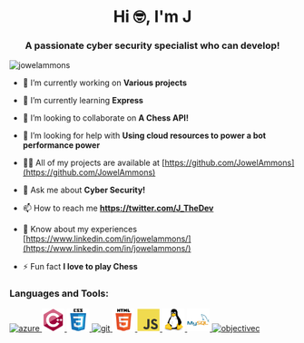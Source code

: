 <h1 align="center">Hi 🤓, I'm J</h1>
<h3 align="center">A passionate cyber security specialist who can develop!</h3>

<p align="left"> <img src="https://komarev.com/ghpvc/?username=jowelammons&label=Profile%20views&color=0e75b6&style=flat" alt="jowelammons" /> </p>

- 🔭 I’m currently working on **Various projects**

- 🌱 I’m currently learning **Express**

- 👯 I’m looking to collaborate on **A Chess API!**

- 🤝 I’m looking for help with **Using cloud resources to power a bot performance power**

- 👨‍💻 All of my projects are available at [https://github.com/JowelAmmons](https://github.com/JowelAmmons)

- 💬 Ask me about **Cyber Security!**

- 📫 How to reach me **https://twitter.com/J_TheDev**

- 📄 Know about my experiences [https://www.linkedin.com/in/jowelammons/](https://www.linkedin.com/in/jowelammons/)

- ⚡ Fun fact **I love to play Chess**


<h3 align="left">Languages and Tools:</h3>
<p align="left"> <a href="https://azure.microsoft.com/en-in/" target="_blank"> <img src="https://www.vectorlogo.zone/logos/microsoft_azure/microsoft_azure-icon.svg" alt="azure" width="40" height="40"/> </a> <a href="https://www.w3schools.com/cpp/" target="_blank"> <img src="https://raw.githubusercontent.com/devicons/devicon/master/icons/cplusplus/cplusplus-original.svg" alt="cplusplus" width="40" height="40"/> </a> <a href="https://www.w3schools.com/css/" target="_blank"> <img src="https://raw.githubusercontent.com/devicons/devicon/master/icons/css3/css3-original-wordmark.svg" alt="css3" width="40" height="40"/> </a> <a href="https://git-scm.com/" target="_blank"> <img src="https://www.vectorlogo.zone/logos/git-scm/git-scm-icon.svg" alt="git" width="40" height="40"/> </a> <a href="https://www.w3.org/html/" target="_blank"> <img src="https://raw.githubusercontent.com/devicons/devicon/master/icons/html5/html5-original-wordmark.svg" alt="html5" width="40" height="40"/> </a> <a href="https://developer.mozilla.org/en-US/docs/Web/JavaScript" target="_blank"> <img src="https://raw.githubusercontent.com/devicons/devicon/master/icons/javascript/javascript-original.svg" alt="javascript" width="40" height="40"/> </a> <a href="https://www.linux.org/" target="_blank"> <img src="https://raw.githubusercontent.com/devicons/devicon/master/icons/linux/linux-original.svg" alt="linux" width="40" height="40"/> </a> <a href="https://www.mysql.com/" target="_blank"> <img src="https://raw.githubusercontent.com/devicons/devicon/master/icons/mysql/mysql-original-wordmark.svg" alt="mysql" width="40" height="40"/> </a> <a href="https://developer.apple.com/library/archive/documentation/Cocoa/Conceptual/ProgrammingWithObjectiveC/Introduction/Introduction.html" target="_blank"> <img src="https://www.vectorlogo.zone/logos/apple_objectivec/apple_objectivec-icon.svg" alt="objectivec" width="40" height="40"/> </a> </p>
